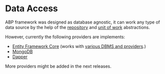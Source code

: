 # Data Access

ABP framework was designed as database agnostic, it can work any type of data source by the help of the [repository](Repositories.md) and [unit of work](Unit-Of-Work.md) abstractions. 

However, currently the following providers are implements:

* [Entity Framework Core](Entity-Framework-Core.md) (works with [various DBMS and providers](https://docs.microsoft.com/en-us/ef/core/providers/?tabs=dotnet-core-cli).)
* [MongoDB](MongoDB.md)
* [Dapper](Dapper.md)

More providers might be added in the next releases.